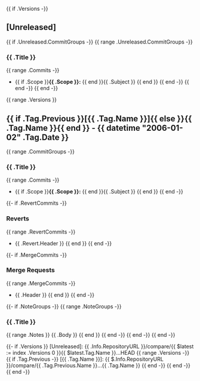 {{ if .Versions -}} <a name="unreleased"></a>

## [Unreleased]

{{ if .Unreleased.CommitGroups -}} {{ range .Unreleased.CommitGroups -}}

### {{ .Title }}

{{ range .Commits -}}

- {{ if .Scope }}**{{ .Scope }}:** {{ end }}{{ .Subject }} {{ end }} {{ end -}} {{ end -}}
  {{ end -}}

{{ range .Versions }} <a name="{{ .Tag.Name }}"></a>

## {{ if .Tag.Previous }}[{{ .Tag.Name }}]{{ else }}{{ .Tag.Name }}{{ end }} - {{ datetime "2006-01-02" .Tag.Date }}

{{ range .CommitGroups -}}

### {{ .Title }}

{{ range .Commits -}}

- {{ if .Scope }}**{{ .Scope }}:** {{ end }}{{ .Subject }} {{ end }} {{ end -}}

{{- if .RevertCommits -}}

### Reverts

{{ range .RevertCommits -}}

- {{ .Revert.Header }} {{ end }} {{ end -}}

{{- if .MergeCommits -}}

### Merge Requests

{{ range .MergeCommits -}}

- {{ .Header }} {{ end }} {{ end -}}

{{- if .NoteGroups -}} {{ range .NoteGroups -}}

### {{ .Title }}

{{ range .Notes }} {{ .Body }} {{ end }} {{ end -}} {{ end -}} {{ end -}}

{{- if .Versions }} [Unreleased]:
{{ .Info.RepositoryURL }}/compare/{{ $latest := index .Versions 0 }}{{ $latest.Tag.Name }}...HEAD
{{ range .Versions -}} {{ if .Tag.Previous -}} [{{ .Tag.Name }}]:
{{ $.Info.RepositoryURL }}/compare/{{ .Tag.Previous.Name }}...{{ .Tag.Name }} {{ end -}} {{ end -}}
{{ end -}}
